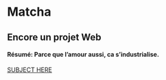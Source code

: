 # Matcha
## Encore un projet Web
#### Résumé: Parce que l’amour aussi, ca s’industrialise.

[SUBJECT HERE](./fr.subject.fr.pdf)
